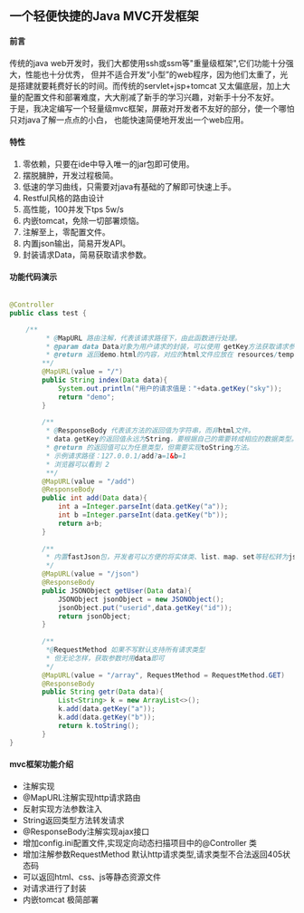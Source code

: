 ## 一个轻便快捷的Java MVC开发框架

#### 前言
传统的java web开发时，我们大都使用ssh或ssm等"重量级框架",它们功能十分强大，性能也十分优秀，
但并不适合开发“小型”的web程序，因为他们太重了，光是搭建就要耗费好长的时间。而传统的servlet+jsp+tomcat
又太偏底层，加上大量的配置文件和部署难度，大大削减了新手的学习兴趣，对新手十分不友好。<br>
于是，我决定编写一个轻量级mvc框架，屏蔽对开发者不友好的部分，使一个哪怕只对java了解一点点的小白，
也能快速简便地开发出一个web应用。

#### 特性
1. 零依赖，只要在ide中导入唯一的jar包即可使用。
2. 摆脱臃肿，开发过程极简。
3. 低速的学习曲线，只需要对java有基础的了解即可快速上手。
4. Restful风格的路由设计
5. 高性能，100并发下tps 5w/s
6. 内嵌tomcat，免除一切部署烦恼。
7. 注解至上，零配置文件。
8. 内置json输出，简易开发API。
9. 封装请求Data，简易获取请求参数。


#### 功能代码演示

```Java

@Controller
public class test {

    /**
         * @MapURL 路由注解，代表该请求路径下，由此函数进行处理。
         * @param data Data对象为用户请求的封装，可以使用 getKey方法获取请求参数。
         * @return 返回demo.html的内容，对应的html文件应放在 resources/templates/目录下。
        **/
        @MapURL(value = "/")
        public String index(Data data){
            System.out.println("用户的请求值是："+data.getKey("sky"));
            return "demo";
        }
    
        /**
         * @ResponseBody 代表该方法的返回值为字符串，而非html文件。
         * data.getKey的返回值永远为String，要根据自己的需要转成相应的数据类型。
         * @return 的返回值可以为任意类型，但需要实现toString方法。
         * 示例请求路径：127.0.0.1/add?a=1&b=1
         * 浏览器可以看到 2
         **/
        @MapURL(value = "/add")
        @ResponseBody
        public int add(Data data){
            int a =Integer.parseInt(data.getKey("a"));
            int b =Integer.parseInt(data.getKey("b"));
            return a+b;
        }
    
        /**
         * 内置fastJson包，开发者可以方便的将实体类、list、map、set等轻松转为json格式。
         */
        @MapURL(value = "/json")
        @ResponseBody
        public JSONObject getUser(Data data){
            JSONObject jsonObject = new JSONObject();
            jsonObject.put("userid",data.getKey("id"));
            return jsonObject;
        }
    
        /**
         *@RequestMethod 如果不写默认支持所有请求类型
         * 但无论怎样，获取参数时用data即可
         */
        @MapURL(value = "/array", RequestMethod = RequestMethod.GET)
        @ResponseBody
        public String getr(Data data){
            List<String> k = new ArrayList<>();
            k.add(data.getKey("a"));
            k.add(data.getKey("b"));
            return k.toString();
        }
}

```
#### mvc框架功能介绍
* 注解实现
* @MapURL注解实现http请求路由
* 反射实现方法参数注入
* String返回类型方法转发请求
* @ResponseBody注解实现ajax接口
* 增加config.ini配置文件,实现定向动态扫描项目中的@Controller 类
* 增加注解参数RequestMethod 默认http请求类型,请求类型不合法返回405状态码
* 可以返回html、css、js等静态资源文件
* 对请求进行了封装
* 内嵌tomcat 极简部署